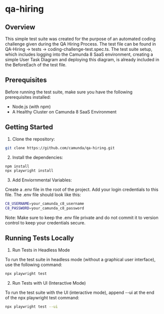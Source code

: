 # qa-hiring

## Overview

This simple test suite was created for the purpose of an automated coding challenge given during the QA Hiring Process. The test file can be found in QA-Hiring -> tests -> coding-challenge-test.spec.ts. The test suite setup, which includes logging into the Camunda 8 SaaS environment, creating a simple User Task Diagram and deploying this diagram, is already included in the BeforeEach of the test file. 

## Prerequisites

Before running the test suite, make sure you have the following prerequisites installed:

- Node.js (with npm)
- A Healthy Cluster on Camunda 8 SaaS Environment 

## Getting Started

1. Clone the repository:

```bash
git clone https://github.com/camunda/qa-hiring.git
```

2. Install the dependencies:

```bash
npm install
npx playwright install
```

3. Add Enviornmental Variables:

Create a .env file in the root of the project. Add your login credentials to this file. The .env file should look like this:

```bash
C8_USERNAME=your_camunda_c8_username
C8_PASSWORD=your_camunda_c8_password
```

Note: Make sure to keep the .env file private and do not commit it to version control to keep your credentials secure.

## Running Tests Locally

1. Run Tests in Headless Mode

To run the test suite in headless mode (without a graphical user interface), use the following command:

```bash
npx playwright test
```

2. Run Tests with UI (Interactive Mode)

To run the test suite with the UI (interactive mode), append --ui at the end of the npx playwright test command:

```bash
npx playwright test --ui
```